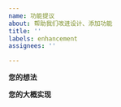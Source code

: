 ```yaml
---
name: 功能提议
about: 帮助我们改进设计、添加功能
title: ''
labels: enhancement
assignees: ''

---
```


**您的想法**

**您的大概实现**
